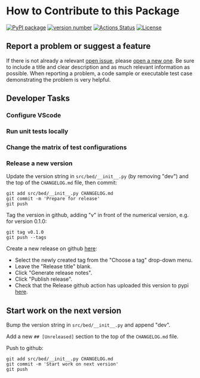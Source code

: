 # How to Contribute to this Package

[![PyPI package](https://img.shields.io/badge/pip%20install-bayesdesign-brightgreen)](https://pypi.org/project/bayesdesign/) [![version number](https://img.shields.io/pypi/v/example-pypi-package?color=green&label=version)](https://github.com/dkirkby/bayesdesign/releases) [![Actions Status](https://github.com/dkirkby/bayesdesign/workflows/Test/badge.svg)](https://github.com/dkirkby/bayesdesign/actions) [![License](https://img.shields.io/github/license/dkirkby/bayesdesign)](https://github.com/dkirkby/bayesdesign/blob/main/LICENSE)

## Report a problem or suggest a feature

If there is not already a relevant [open issue](https://github.com/dkirkby/bayesdesign/issues), please [open a new one](https://github.com/dkirkby/bayesdesign/issues/new). Be sure to include a title and clear description and as much relevant information as possible. When reporting a problem, a code sample or executable test case demonstrating the problem is very helpful.

## Developer Tasks

### Configure VScode

### Run unit tests locally

### Change the matrix of test configurations

### Release a new version

Update the version string in `src/bed/__init__.py` (by removing "dev") and the top of the `CHANGELOG.md` file, then commit:
```
git add src/bed/__init__.py CHANGELOG.md
git commit -m 'Prepare for release'
git push
```
Tag the version in github, adding "v" in front of the numerical version, e.g. for version 0.1.0:
```
git tag v0.1.0
git push --tags
```
Create a new release on github [here](https://github.com/dkirkby/bayesdesign/releases/new):
 - Select the newly created tag from the "Choose a tag" drop-down menu.
 - Leave the "Release title" blank.
 - Click "Generate release notes".
 - Click "Publish release".
 - Check that the Release github action has uploaded this version to pypi [here](https://pypi.org/project/bayesdesign).

## Start work on the next version

Bump the version string in `src/bed/__init__.py` and append "dev".

Add a new `## [Unreleased]` section to the top of the `CHANGELOG.md` file.

Push to github:
```
git add src/bed/__init__.py CHANGELOG.md
git commit -m 'Start work on next version'
git push
```
